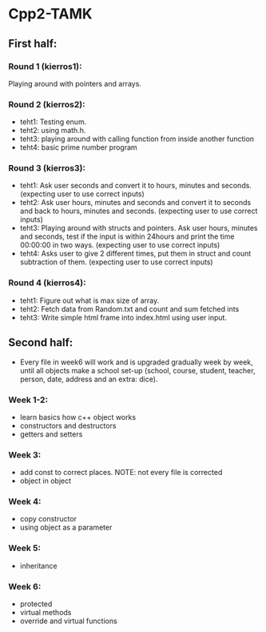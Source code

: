 # Cpp2-TAMK

## First half:

### Round 1 (kierros1):
Playing around with pointers and arrays.

### Round 2 (kierros2):
- teht1: Testing enum.
- teht2: using math.h.
- teht3: playing around with calling function from inside another function
- teht4: basic prime number program

### Round 3 (kierros3):
- teht1: Ask user seconds and convert it to hours, minutes and seconds. (expecting user to use correct inputs)
- teht2: Ask user hours, minutes and seconds and convert it to seconds and back to hours, minutes and seconds. (expecting user to use correct inputs)
- teht3: Playing around with structs and pointers. Ask user hours, minutes and seconds, test if the input is within 24hours and print the time 00:00:00 in two ways. (expecting user to use correct inputs)
- teht4: Asks user to give 2 different times, put them in struct and count subtraction of them. (expecting user to use correct inputs)

### Round 4 (kierros4):
- teht1: Figure out what is max size of array.
- teht2: Fetch data from Random.txt and count and sum fetched ints
- teht3: Write simple html frame into index.html using user input.

## Second half:
- Every file in week6 will work and is upgraded gradually week by week, until all objects make a school set-up (school, course, student, teacher, person, date, address and an extra: dice).
### Week 1-2:
- learn basics how c++ object works
- constructors and destructors
- getters and setters

### Week 3:
- add const to correct places. NOTE: not every file is corrected
- object in object

### Week 4: 
- copy constructor
- using object as a parameter

### Week 5:
- inheritance

### Week 6:
- protected
- virtual methods
- override and virtual functions

